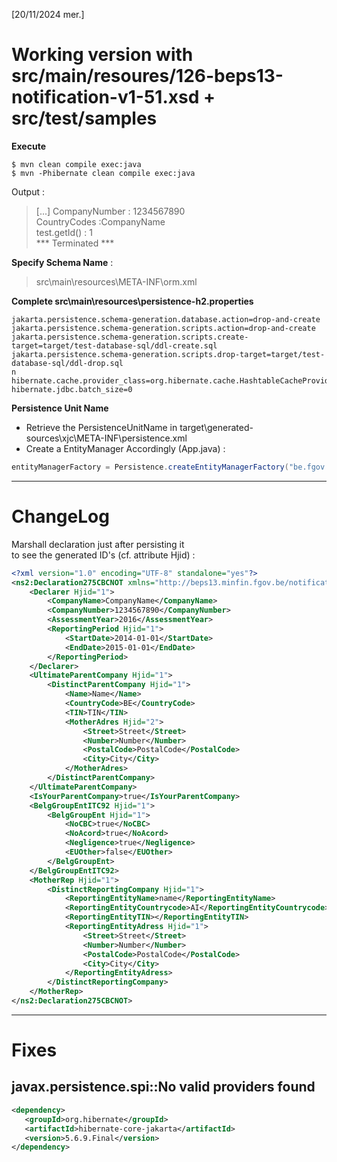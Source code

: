 [20/11/2024 mer.]

# Working version with src/main/resoures/126-beps13-notification-v1-51.xsd + src/test/samples  
**Execute**  

`$ mvn clean compile exec:java`  
`$ mvn -Phibernate clean compile exec:java`  

Output :  
>[...]
>CompanyNumber : 1234567890  
>CountryCodes :CompanyName  
>test.getId() : 1  
>*** Terminated ***  


**Specify Schema Name** :  
>src\main\resources\META-INF\orm.xml

**Complete src\main\resources\persistence-h2.properties**

```
jakarta.persistence.schema-generation.database.action=drop-and-create
jakarta.persistence.schema-generation.scripts.action=drop-and-create
jakarta.persistence.schema-generation.scripts.create-target=target/test-database-sql/ddl-create.sql
jakarta.persistence.schema-generation.scripts.drop-target=target/test-database-sql/ddl-drop.sql
n
hibernate.cache.provider_class=org.hibernate.cache.HashtableCacheProvider
hibernate.jdbc.batch_size=0
```
**Persistence Unit Name**
- Retrieve the PersistenceUnitName in target\generated-sources\xjc\META-INF\persistence.xml  
- Create a EntityManager Accordingly (App.java) :    
```java
entityManagerFactory = Persistence.createEntityManagerFactory("be.fgov.minfin.beps13.notification.v1:oecd.ties.isocbctypes.v1", persistenceProperties);
```

---
# ChangeLog

Marshall declaration just after persisting it  
to see the generated ID's (cf. attribute Hjid) :  

```xml
<?xml version="1.0" encoding="UTF-8" standalone="yes"?>
<ns2:Declaration275CBCNOT xmlns="http://beps13.minfin.fgov.be/notification/v1.51" xmlns:ns2="be.fgov.minfin.beps13.entity.notification.v1_51" Hjid="1">
    <Declarer Hjid="1">
        <CompanyName>CompanyName</CompanyName>
        <CompanyNumber>1234567890</CompanyNumber>
        <AssessmentYear>2016</AssessmentYear>
        <ReportingPeriod Hjid="1">
            <StartDate>2014-01-01</StartDate>
            <EndDate>2015-01-01</EndDate>
        </ReportingPeriod>
    </Declarer>
    <UltimateParentCompany Hjid="1">
        <DistinctParentCompany Hjid="1">
            <Name>Name</Name>
            <CountryCode>BE</CountryCode>
            <TIN>TIN</TIN>
            <MotherAdres Hjid="2">
                <Street>Street</Street>
                <Number>Number</Number>
                <PostalCode>PostalCode</PostalCode>
                <City>City</City>
            </MotherAdres>
        </DistinctParentCompany>
    </UltimateParentCompany>
    <IsYourParentCompany>true</IsYourParentCompany>
    <BelgGroupEntITC92 Hjid="1">
        <BelgGroupEnt Hjid="1">
            <NoCBC>true</NoCBC>
            <NoAcord>true</NoAcord>
            <Negligence>true</Negligence>
            <EUOther>false</EUOther>
        </BelgGroupEnt>
    </BelgGroupEntITC92>
    <MotherRep Hjid="1">
        <DistinctReportingCompany Hjid="1">
            <ReportingEntityName>name</ReportingEntityName>
            <ReportingEntityCountrycode>AI</ReportingEntityCountrycode>
            <ReportingEntityTIN></ReportingEntityTIN>
            <ReportingEntityAdress Hjid="1">
                <Street>Street</Street>
                <Number>Number</Number>
                <PostalCode>PostalCode</PostalCode>
                <City>City</City>
            </ReportingEntityAdress>
        </DistinctReportingCompany>
    </MotherRep>
</ns2:Declaration275CBCNOT>
```


---

# Fixes

## javax.persistence.spi::No valid providers found

```xml
<dependency>
   <groupId>org.hibernate</groupId>
   <artifactId>hibernate-core-jakarta</artifactId>
   <version>5.6.9.Final</version>
</dependency>
```
